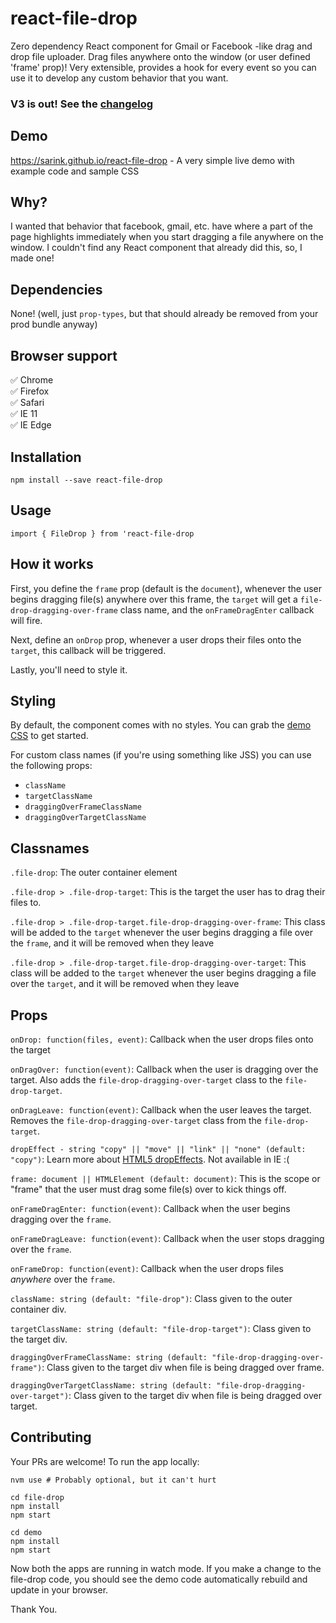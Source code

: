 # react-file-drop

Zero dependency React component for Gmail or Facebook -like drag and drop file uploader. Drag files anywhere onto the window (or user defined 'frame' prop)! Very extensible, provides a hook for every event so you can use it to develop any custom behavior that you want.

### V3 is out! See the [changelog](https://github.com/sarink/react-file-drop/blob/master/CHANGELOG.md)

## Demo

https://sarink.github.io/react-file-drop - A very simple live demo with example code and sample CSS

## Why?

I wanted that behavior that facebook, gmail, etc. have where a part of the page highlights immediately when you start dragging a file anywhere on the window. I couldn't find any React component that already did this, so, I made one!

## Dependencies

None! (well, just `prop-types`, but that should already be removed from your prod bundle anyway)

## Browser support

✅ Chrome <br/>
✅ Firefox <br/>
✅ Safari <br/>
✅ IE 11 <br/>
✅ IE Edge <br/>

## Installation

`npm install --save react-file-drop`

## Usage

`import { FileDrop } from 'react-file-drop`

## How it works

First, you define the `frame` prop (default is the `document`), whenever the user begins dragging file(s) anywhere over this frame, the `target` will get a `file-drop-dragging-over-frame` class name, and the `onFrameDragEnter` callback will fire.

Next, define an `onDrop` prop, whenever a user drops their files onto the `target`, this callback will be triggered.

Lastly, you'll need to style it.

## Styling

By default, the component comes with no styles. You can grab the [demo CSS](https://raw.githubusercontent.com/sarink/react-file-drop/master/src/Demo/Demo.css) to get started.

For custom class names (if you're using something like JSS) you can use the following props:

- `className`
- `targetClassName`
- `draggingOverFrameClassName`
- `draggingOverTargetClassName`

## Classnames

`.file-drop`: The outer container element

`.file-drop > .file-drop-target`: This is the target the user has to drag their files to.

`.file-drop > .file-drop-target.file-drop-dragging-over-frame`: This class will be added to the `target` whenever the user begins dragging a file over the `frame`, and it will be removed when they leave

`.file-drop > .file-drop-target.file-drop-dragging-over-target`: This class will be added to the `target` whenever the user begins dragging a file over the `target`, and it will be removed when they leave

## Props

`onDrop: function(files, event)`: Callback when the user drops files onto the target

`onDragOver: function(event)`: Callback when the user is dragging over the target. Also adds the `file-drop-dragging-over-target` class to the `file-drop-target`.

`onDragLeave: function(event)`: Callback when the user leaves the target. Removes the `file-drop-dragging-over-target` class from the `file-drop-target`.

`dropEffect - string "copy" || "move" || "link" || "none" (default: "copy")`: Learn more about [HTML5 dropEffects](https://developer.mozilla.org/en-US/docs/Web/API/DataTransfer#dropEffect.28.29). Not available in IE :(

`frame: document || HTMLElement (default: document)`: This is the scope or "frame" that the user must drag some file(s) over to kick things off.

`onFrameDragEnter: function(event)`: Callback when the user begins dragging over the `frame`.

`onFrameDragLeave: function(event)`: Callback when the user stops dragging over the `frame`.

`onFrameDrop: function(event)`: Callback when the user drops files _anywhere_ over the `frame`.

`className: string (default: "file-drop")`: Class given to the outer container div.

`targetClassName: string (default: "file-drop-target")`: Class given to the target div.

`draggingOverFrameClassName: string (default: "file-drop-dragging-over-frame")`: Class given to the target div when file is being dragged over frame.

`draggingOverTargetClassName: string (default: "file-drop-dragging-over-target")`: Class given to the target div when file is being dragged over target.

## Contributing

Your PRs are welcome! To run the app locally:

```
nvm use # Probably optional, but it can't hurt

cd file-drop
npm install
npm start

cd demo
npm install
npm start
```

Now both the apps are running in watch mode. If you make a change to the file-drop code, you should see the demo code automatically rebuild and update in your browser.

Thank You.
